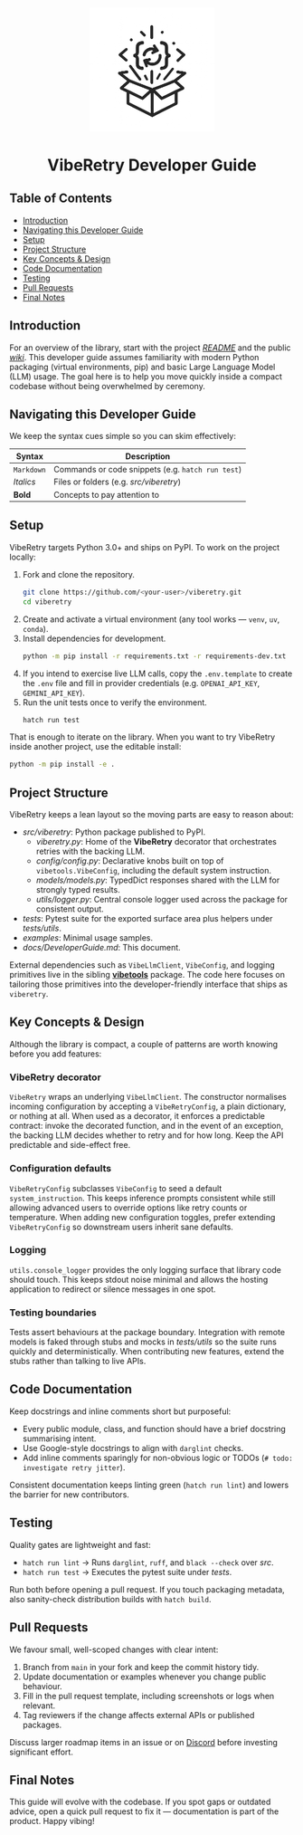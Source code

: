 <p align="center">
  <img width="220px" src="https://raw.githubusercontent.com/vibe-engineers/viberetry/main/assets/viberetry.png" />
  <h1 align="center">VibeRetry Developer Guide</h1>
</p>

## Table of Contents
* [Introduction](#introduction)
* [Navigating this Developer Guide](#navigating-this-developer-guide)
* [Setup](#setup)
* [Project Structure](#project-structure)
* [Key Concepts & Design](#key-concepts--design)
* [Code Documentation](#code-documentation)
* [Testing](#testing)
* [Pull Requests](#pull-requests)
* [Final Notes](#final-notes)

<div style="page-break-after: always;"></div>

## Introduction

For an overview of the library, start with the project [*README*](../README.md) and the public [*wiki*](https://github.com/vibe-engineers/viberetry/wiki). This developer guide assumes familiarity with modern Python packaging (virtual environments, pip) and basic Large Language Model (LLM) usage. The goal here is to help you move quickly inside a compact codebase without being overwhelmed by ceremony.

## Navigating this Developer Guide

We keep the syntax cues simple so you can skim effectively:

| Syntax     | Description                                      |
| ---------- | ------------------------------------------------ |
| `Markdown` | Commands or code snippets (e.g. `hatch run test`) |
| *Italics*  | Files or folders (e.g. *src/viberetry*)          |
| **Bold**   | Concepts to pay attention to                     |

<div style="page-break-after: always;"></div>

## Setup

VibeRetry targets Python 3.0+ and ships on PyPI. To work on the project locally:

1. Fork and clone the repository.
   ```bash
   git clone https://github.com/<your-user>/viberetry.git
   cd viberetry
   ```
2. Create and activate a virtual environment (any tool works — `venv`, `uv`, `conda`).
3. Install dependencies for development.
   ```bash
   python -m pip install -r requirements.txt -r requirements-dev.txt
   ```
4. If you intend to exercise live LLM calls, copy the `.env.template` to create the `.env` file and fill in provider credentials (e.g. `OPENAI_API_KEY`, `GEMINI_API_KEY`).
5. Run the unit tests once to verify the environment.
   ```bash
   hatch run test
   ```

That is enough to iterate on the library. When you want to try VibeRetry inside another project, use the editable install:
```bash
python -m pip install -e .
```

## Project Structure

VibeRetry keeps a lean layout so the moving parts are easy to reason about:

- *src/viberetry*: Python package published to PyPI.
  - *viberetry.py*: Home of the **VibeRetry** decorator that orchestrates retries with the backing LLM.
  - *config/config.py*: Declarative knobs built on top of `vibetools.VibeConfig`, including the default system instruction.
  - *models/models.py*: TypedDict responses shared with the LLM for strongly typed results.
  - *utils/logger.py*: Central console logger used across the package for consistent output.
- *tests*: Pytest suite for the exported surface area plus helpers under *tests/utils*.
- *examples*: Minimal usage samples.
- *docs/DeveloperGuide.md*: This document.

External dependencies such as `VibeLlmClient`, `VibeConfig`, and logging primitives live in the sibling [**vibetools**](https://github.com/vibe-engineers/vibetools) package. The code here focuses on tailoring those primitives into the developer-friendly interface that ships as `viberetry`.

## Key Concepts & Design

Although the library is compact, a couple of patterns are worth knowing before you add features:

### VibeRetry decorator

`VibeRetry` wraps an underlying `VibeLlmClient`. The constructor normalises incoming configuration by accepting a `VibeRetryConfig`, a plain dictionary, or nothing at all. When used as a decorator, it enforces a predictable contract: invoke the decorated function, and in the event of an exception, the backing LLM decides whether to retry and for how long. Keep the API predictable and side-effect free.

### Configuration defaults

`VibeRetryConfig` subclasses `VibeConfig` to seed a default `system_instruction`. This keeps inference prompts consistent while still allowing advanced users to override options like retry counts or temperature. When adding new configuration toggles, prefer extending `VibeRetryConfig` so downstream users inherit sane defaults.

### Logging

`utils.console_logger` provides the only logging surface that library code should touch. This keeps stdout noise minimal and allows the hosting application to redirect or silence messages in one spot.

### Testing boundaries

Tests assert behaviours at the package boundary. Integration with remote models is faked through stubs and mocks in *tests/utils* so the suite runs quickly and deterministically. When contributing new features, extend the stubs rather than talking to live APIs.

## Code Documentation

Keep docstrings and inline comments short but purposeful:

- Every public module, class, and function should have a brief docstring summarising intent.
- Use Google-style docstrings to align with `darglint` checks.
- Add inline comments sparingly for non-obvious logic or TODOs (`# todo: investigate retry jitter`).

Consistent documentation keeps linting green (`hatch run lint`) and lowers the barrier for new contributors.

## Testing

Quality gates are lightweight and fast:

- `hatch run lint` → Runs `darglint`, `ruff`, and `black --check` over *src*.
- `hatch run test` → Executes the pytest suite under *tests*.

Run both before opening a pull request. If you touch packaging metadata, also sanity-check distribution builds with `hatch build`.

## Pull Requests

We favour small, well-scoped changes with clear intent:

1. Branch from `main` in your fork and keep the commit history tidy.
2. Update documentation or examples whenever you change public behaviour.
3. Fill in the pull request template, including screenshots or logs when relevant.
4. Tag reviewers if the change affects external APIs or published packages.

Discuss larger roadmap items in an issue or on [Discord](https://discord.gg/dBW35GBCPZ) before investing significant effort.

## Final Notes

This guide will evolve with the codebase. If you spot gaps or outdated advice, open a quick pull request to fix it — documentation is part of the product. Happy vibing!

